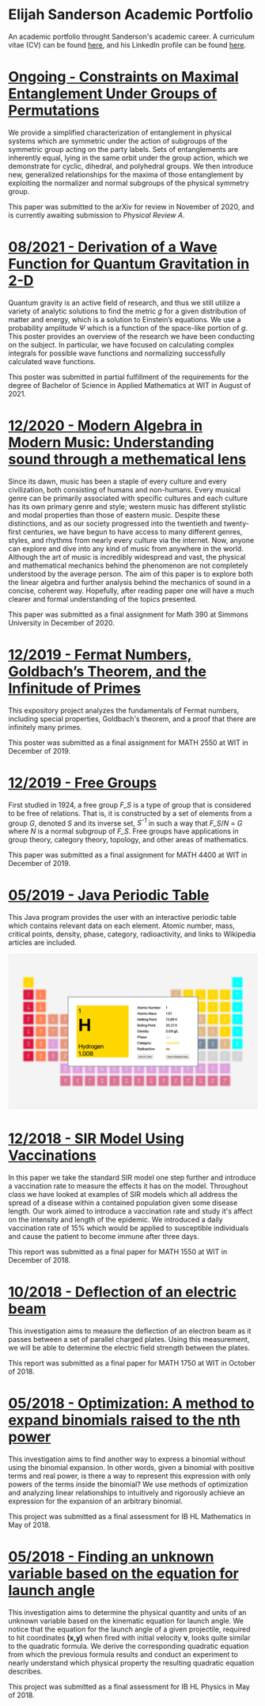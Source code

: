 # Elijah Sanderson Academic Portfolio
An academic portfolio throught Sanderson's academic career. A curriculum vitae (CV) can be found [here](https://github.com/EOSand/Academic-Projects/blob/master/Eli_CV__May_2021_.pdf), and his LinkedIn profile can be found [here](https://www.linkedin.com/in/elijah-sanderson-281624195/).

# [Ongoing - Constraints on Maximal Entanglement Under Groups of Permutations](https://arxiv.org/abs/2011.14507)
We provide a simplified characterization of entanglement in physical systems which are symmetric under the action of subgroups of the symmetric group acting on the party labels. Sets of entanglements are inherently equal, lying in the same orbit under the group action, which we demonstrate for cyclic, dihedral, and polyhedral groups. We then introduce new, generalized relationships for the maxima of those entanglement by exploiting the normalizer and normal subgroups of the physical symmetry group.

This paper was submitted to the arXiv for review in November of 2020, and is currently awaiting submission to _Physical Review A_.

# [08/2021 - Derivation of a Wave Function for Quantum Gravitation in 2-D](https://github.com/EOSand/Academic-Projects/blob/master/Liberatore_Sanderson_Poster.pdf)
Quantum gravity is an active field of research, and thus we still utilize a variety of analytic solutions to find the metric _g_ for a given distribution of matter and energy, which is a solution to Einstein’s equations. We use a probability amplitude _Ψ_ which is a function of the space-like portion of _g_. This poster provides an overview of the research we have been conducting on the subject. In particular, we have focused on calculating complex integrals for possible wave functions and normalizing successfully calculated wave functions.

This poster was submitted in partial fulfillment of the requirements for the degree of Bachelor of Science in Applied Mathematics at WIT in August of 2021.

# [12/2020 - Modern Algebra in Modern Music: Understanding sound through a methematical lens](https://github.com/EOSand/Academic-Projects/blob/master/Modern_Algebra_Music.pdf)
Since its dawn, music has been a staple of every culture and every civilization, both consisting of humans and non-humans. Every musical genre can be primarily associated with specific cultures and each culture has its own primary genre and style; western music has different stylistic and modal properties than those of eastern music. Despite these distinctions, and as our society progressed into the twentieth and twenty-first centuries, we have begun to have access to many different genres, styles, and rhythms from nearly every culture via the internet. Now, anyone can explore and dive into any kind of music from anywhere in the world. Although the art of music is incredibly widespread and vast, the physical and mathematical mechanics behind the phenomenon are not completely understood by the average person. The aim of this paper is to explore both the linear algebra and further analysis behind the mechanics of sound in a concise, coherent way. Hopefully, after reading paper one will have a much clearer and formal understanding of the topics presented. 

This paper was submitted as a final assignment for Math 390 at Simmons University in December of 2020.

# [12/2019 - Fermat Numbers, Goldbach’s Theorem, and the Infinitude of Primes](https://github.com/EOSand/Academic-Projects/blob/master/Fermat_Numbers_Poster.pdf)
This expository project analyzes the fundamentals of Fermat numbers, including special properties, Goldbach's theorem, and a proof that there
are infinitely many primes.

This poster was submitted as a final assignment for MATH 2550 at WIT in December of 2019.

# [12/2019 - Free Groups](https://github.com/EOSand/Academic-Projects/blob/master/Free_Groups.pdf)
First studied in 1924, a free group _F_S_ is a type of group that is considered to be free of relations. That is, it is constructed by a set 
of elements from a group _G_, denoted _S_ and its inverse set, _S<sup>-1</sup>_ in such a way that _F_S_/_N_ = _G_ where _N_ is a normal 
subgroup of _F_S_. Free groups have applications in group theory, category theory, topology, and other areas of mathematics.

This paper was submitted as a final assignment for MATH 4400 at WIT in December of 2019.

# [05/2019 - Java Periodic Table]()
This Java program provides the user with an interactive periodic table which contains relevant data on each element. Atomic number, mass,
critical points, density, phase, category, radioactivity, and links to Wikipedia articles are included.

![](/images/Periodic_Table.png)

# [12/2018 - SIR Model Using Vaccinations](https://github.com/EOSand/Academic-Projects/blob/master/SIR_with_Vaccinations.pdf)
In this paper we take the standard SIR model one step further and introduce a vaccination rate to measure the effects it has on the model.
Throughout class we have looked at examples of SIR models which all address the spread of a disease within a contained population given some 
disease length. Our work aimed to introduce a vaccination rate and study it's affect on the intensity and length of the epidemic. We 
introduced a daily vaccination rate of 15% which would be applied to susceptible individuals and cause the patient to become immune after 
three days.

This report was submitted as a final paper for MATH 1550 at WIT in December of 2018.

# [10/2018 - Deflection of an electric beam](https://github.com/EOSand/Academic-Projects/blob/master/Deflection_of_an_Electric_Beam.pdf)
This investigation aims to measure the deflection of an electron beam as it passes between a set of parallel charged plates. Using this 
measurement, we will be able to determine the electric field strength between the plates.

This report was submitted as a final paper for MATH 1750 at WIT in October of 2018.

# [05/2018 - Optimization: A method to expand binomials raised to the nth power](https://github.com/EOSand/Academic-Projects/blob/master/Math_IA.pdf)
This investigation aims to find another way to express a binomial without using the binomial expansion. In other words, given a binomial with
positive terms and real power, is there a way to represent this expression with only powers of the terms inside the binomial? We use methods
of optimization and analyzing linear relationships to intuitively and rigorously achieve an expression for the expansion of an arbitrary
binomial. 

This project was submitted as a final assessment for IB HL Mathematics in May of 2018.

# [05/2018 - Finding an unknown variable based on the equation for launch angle](https://github.com/EOSand/Academic-Projects/blob/master/Physics_IA.pdf)
This investigation aims to determine the physical quantity and units of an unknown variable based on the kinematic equation for launch angle.
We notice that the equation for the launch angle of a given projectile, required to hit coordinates **(x,y)** when fired with initial velocity 
**v**, looks quite similar to the quadratic formula. We derive the corresponding quadratic equation from which the previous formula results
and conduct an experiment to nearly understand which physical property the resulting quadratic equation describes. 

This project was submitted as a final assessment for IB HL Physics in May of 2018.
